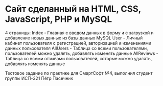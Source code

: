 # Сайт сделанный на HTML, CSS, JavaScript, PHP и MySQL
4 страницы:
Index - Главная с вводом данных в форму и с загрузкой и добавление новых данных из базы данных MySQL
User - Личный кабинет пользователя с регистрацией, авторизацией и изменениями данных пользователя
AllUsers - Таблица со всеми пользователями, пользователей можно удалять, добавлять изменять данные
AllReviews - Таблица со всеми отзывами пользователей, которые можно удалять, добавлять изменять данные

Тестовое задание по практике для СмартСофт №4, выполнил студент группы ИСП-321 Пётр Пасечник
